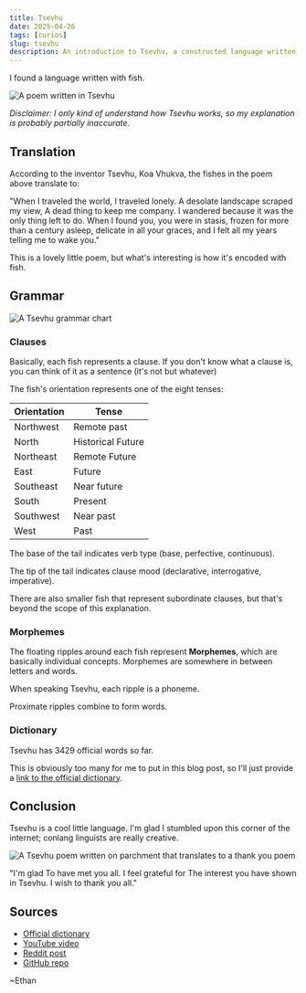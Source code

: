 ```yaml
---
title: Tsevhu
date: 2025-04-26
tags: [curios]
slug: tsevhu
description: An introduction to Tsevhu, a constructed language written with fish symbols, and its unique grammar.
---
```


I found a language written with fish.

![A poem written in Tsevhu](../../images/tsevhu_poem.svg)

*Disclaimer: I only kind of understand how Tsevhu works, so my explanation is probably partially inaccurate.*

## Translation

According to the inventor Tsevhu, Koa Vhukva, the fishes in the poem above translate to:

<poem>
"When I traveled the world,
I traveled lonely.
A desolate landscape
scraped my view,
A dead thing to keep me company.
I wandered because
it was the only thing left to do.
When I found you,
you were in stasis,
frozen for more
than a century
asleep, delicate in all your graces,
and I felt all my years
telling me to wake you."
</poem>

This is a lovely little poem, but what's interesting is how it's encoded with fish.

## Grammar

![A Tsevhu grammar chart](../../images/tsevhu_grammar.webp)

### Clauses

Basically, each fish represents a clause. If you don't know what a clause is, you can think of it as a sentence (it's not but whatever)

The fish's orientation represents one of the eight tenses:

| Orientation  | Tense            |
|--------------|-----------------|
| Northwest    | Remote past      |
| North        | Historical Future|
| Northeast    | Remote Future    |
| East         | Future           |
| Southeast    | Near future      |
| South        | Present          |
| Southwest    | Near past        |
| West         | Past             |

The base of the tail indicates verb type (base, perfective, continuous).

The tip of the tail indicates clause mood (declarative, interrogative, imperative).

There are also smaller fish that represent subordinate clauses, but that's beyond the scope of this explanation.

### Morphemes

The floating ripples around each fish represent **Morphemes**, which are basically individual concepts. Morphemes are somewhere in between letters and words.

When speaking Tsevhu, each ripple is a phoneme.

Proximate ripples combine to form words.

### Dictionary

Tsevhu has 3429 official words so far.

This is obviously too many for me to put in this blog post, so I'll just provide a [link to the official dictionary](https://docs.google.com/spreadsheets/d/1Z3GgLvUsjAupx9l_Zo0lBfozFwRk_K_gE6kCBJmuU3Y).

## Conclusion

Tsevhu is a cool little language. I'm glad I stumbled upon this corner of the internet; conlang linguists are really creative.

![A Tsevhu poem written on parchment that translates to a thank you poem](../../images/tsevhu_thanks.webp)

<poem>
"I'm glad
To have met you all.
I feel grateful for
The interest you have shown in Tsevhu.
I wish to thank you all."
</poem>

## Sources

- [Official dictionary](https://docs.google.com/spreadsheets/d/1Z3GgLvUsjAupx9l_Zo0lBfozFwRk_K_gE6kCBJmuU3Y/edit)
- [YouTube video](https://www.youtube.com/watch?v=bZJa-C3lsjg)
- [Reddit post](https://www.reddit.com/r/conlangs/comments/gxgy6i/tsevhu_key_activity/)
- [GitHub repo](https://github.com/GammaGames/koilang)

~Ethan
